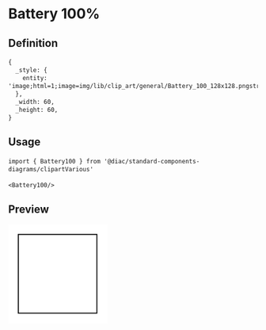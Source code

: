 # Battery 100%

## Definition

```
{
  _style: { 
    entity: 'image;html=1;image=img/lib/clip_art/general/Battery_100_128x128.pngstrokeColor=none;',
  },
  _width: 60,
  _height: 60,
}
```

## Usage

```
import { Battery100 } from '@diac/standard-components-diagrams/clipartVarious'

<Battery100/>
```

## Preview

<img src="./battery-100.png" width="200"/>

